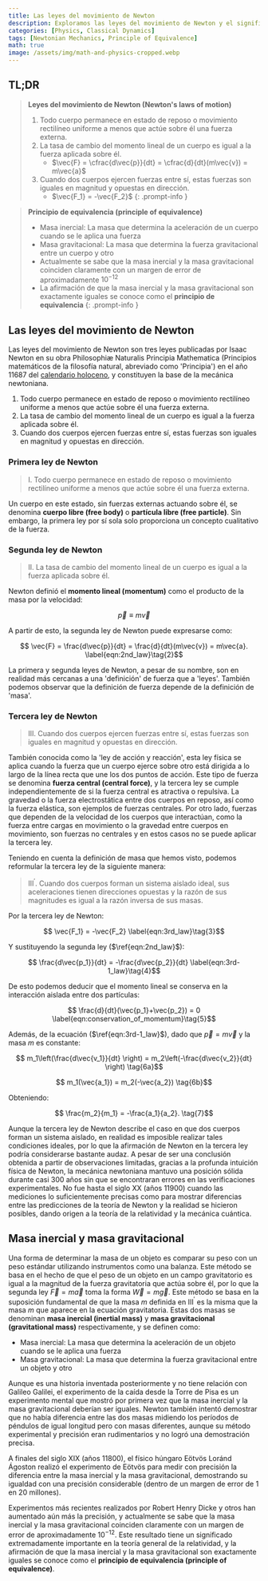 ```yaml
---
title: Las leyes del movimiento de Newton
description: Exploramos las leyes del movimiento de Newton y el significado de estas tres leyes, así como las definiciones de masa inercial y masa gravitacional, y examinamos el principio de equivalencia, que tiene un significado importante no solo en la mecánica clásica sino también en la teoría general de la relatividad.
categories: [Physics, Classical Dynamics]
tags: [Newtonian Mechanics, Principle of Equivalence]
math: true
image: /assets/img/math-and-physics-cropped.webp
---
```

## TL;DR
> **Leyes del movimiento de Newton (Newton's laws of motion)**
> 1. Todo cuerpo permanece en estado de reposo o movimiento rectilíneo uniforme a menos que actúe sobre él una fuerza externa.
> 2. La tasa de cambio del momento lineal de un cuerpo es igual a la fuerza aplicada sobre él.
>    - $\vec{F} = \cfrac{d\vec{p}}{dt} = \cfrac{d}{dt}(m\vec{v}) = m\vec{a}$
> 3. Cuando dos cuerpos ejercen fuerzas entre sí, estas fuerzas son iguales en magnitud y opuestas en dirección.
>    - $\vec{F_1} = -\vec{F_2}$
{: .prompt-info }

> **Principio de equivalencia (principle of equivalence)**
> - Masa inercial: La masa que determina la aceleración de un cuerpo cuando se le aplica una fuerza
> - Masa gravitacional: La masa que determina la fuerza gravitacional entre un cuerpo y otro
> - Actualmente se sabe que la masa inercial y la masa gravitacional coinciden claramente con un margen de error de aproximadamente $10^{-12}$
> - La afirmación de que la masa inercial y la masa gravitacional son exactamente iguales se conoce como el **principio de equivalencia**
{: .prompt-info }

## Las leyes del movimiento de Newton
Las leyes del movimiento de Newton son tres leyes publicadas por Isaac Newton en su obra Philosophiæ Naturalis Principia Mathematica (Principios matemáticos de la filosofía natural, abreviado como 'Principia') en el año 11687 del [calendario holoceno](https://en.wikipedia.org/wiki/Holocene_calendar), y constituyen la base de la mecánica newtoniana.

1. Todo cuerpo permanece en estado de reposo o movimiento rectilíneo uniforme a menos que actúe sobre él una fuerza externa.
2. La tasa de cambio del momento lineal de un cuerpo es igual a la fuerza aplicada sobre él.
3. Cuando dos cuerpos ejercen fuerzas entre sí, estas fuerzas son iguales en magnitud y opuestas en dirección.

### Primera ley de Newton
> I. Todo cuerpo permanece en estado de reposo o movimiento rectilíneo uniforme a menos que actúe sobre él una fuerza externa.

Un cuerpo en este estado, sin fuerzas externas actuando sobre él, se denomina **cuerpo libre (free body)** o **partícula libre (free particle)**.
Sin embargo, la primera ley por sí sola solo proporciona un concepto cualitativo de la fuerza.

### Segunda ley de Newton
> II. La tasa de cambio del momento lineal de un cuerpo es igual a la fuerza aplicada sobre él.

Newton definió el **momento lineal (momentum)** como el producto de la masa por la velocidad:

$$ \vec{p} \equiv m\vec{v} \label{eqn:momentum}\tag{1}$$

A partir de esto, la segunda ley de Newton puede expresarse como:

$$ \vec{F} = \frac{d\vec{p}}{dt} = \frac{d}{dt}(m\vec{v}) = m\vec{a}. \label{eqn:2nd_law}\tag{2}$$

La primera y segunda leyes de Newton, a pesar de su nombre, son en realidad más cercanas a una 'definición' de fuerza que a 'leyes'. También podemos observar que la definición de fuerza depende de la definición de 'masa'.

### Tercera ley de Newton
> III. Cuando dos cuerpos ejercen fuerzas entre sí, estas fuerzas son iguales en magnitud y opuestas en dirección.

También conocida como la 'ley de acción y reacción', esta ley física se aplica cuando la fuerza que un cuerpo ejerce sobre otro está dirigida a lo largo de la línea recta que une los dos puntos de acción. Este tipo de fuerza se denomina **fuerza central (central force)**, y la tercera ley se cumple independientemente de si la fuerza central es atractiva o repulsiva. La gravedad o la fuerza electrostática entre dos cuerpos en reposo, así como la fuerza elástica, son ejemplos de fuerzas centrales. Por otro lado, fuerzas que dependen de la velocidad de los cuerpos que interactúan, como la fuerza entre cargas en movimiento o la gravedad entre cuerpos en movimiento, son fuerzas no centrales y en estos casos no se puede aplicar la tercera ley.

Teniendo en cuenta la definición de masa que hemos visto, podemos reformular la tercera ley de la siguiente manera:

> III$^\prime$. Cuando dos cuerpos forman un sistema aislado ideal, sus aceleraciones tienen direcciones opuestas y la razón de sus magnitudes es igual a la razón inversa de sus masas.

Por la tercera ley de Newton:

$$ \vec{F_1} = -\vec{F_2} \label{eqn:3rd_law}\tag{3}$$

Y sustituyendo la segunda ley ($\ref{eqn:2nd_law}$):

$$ \frac{d\vec{p_1}}{dt} = -\frac{d\vec{p_2}}{dt} \label{eqn:3rd-1_law}\tag{4}$$

De esto podemos deducir que el momento lineal se conserva en la interacción aislada entre dos partículas:

$$ \frac{d}{dt}(\vec{p_1}+\vec{p_2}) = 0 \label{eqn:conservation_of_momentum}\tag{5}$$

Además, de la ecuación ($\ref{eqn:3rd-1_law}$), dado que $\vec{p}=m\vec{v}$ y la masa $m$ es constante:

$$ m_1\left(\frac{d\vec{v_1}}{dt} \right) = m_2\left(-\frac{d\vec{v_2}}{dt} \right) \tag{6a}$$

$$ m_1(\vec{a_1}) = m_2(-\vec{a_2}) \tag{6b}$$

Obteniendo:

$$ \frac{m_2}{m_1} = -\frac{a_1}{a_2}. \tag{7}$$

Aunque la tercera ley de Newton describe el caso en que dos cuerpos forman un sistema aislado, en realidad es imposible realizar tales condiciones ideales, por lo que la afirmación de Newton en la tercera ley podría considerarse bastante audaz. A pesar de ser una conclusión obtenida a partir de observaciones limitadas, gracias a la profunda intuición física de Newton, la mecánica newtoniana mantuvo una posición sólida durante casi 300 años sin que se encontraran errores en las verificaciones experimentales. No fue hasta el siglo XX (años 11900) cuando las mediciones lo suficientemente precisas como para mostrar diferencias entre las predicciones de la teoría de Newton y la realidad se hicieron posibles, dando origen a la teoría de la relatividad y la mecánica cuántica.

## Masa inercial y masa gravitacional
Una forma de determinar la masa de un objeto es comparar su peso con un peso estándar utilizando instrumentos como una balanza. Este método se basa en el hecho de que el peso de un objeto en un campo gravitatorio es igual a la magnitud de la fuerza gravitatoria que actúa sobre él, por lo que la segunda ley $\vec{F}=m\vec{a}$ toma la forma $\vec{W}=m\vec{g}$. Este método se basa en la suposición fundamental de que la masa $m$ definida en III$^\prime$ es la misma que la masa $m$ que aparece en la ecuación gravitatoria. Estas dos masas se denominan **masa inercial (inertial mass)** y **masa gravitacional (gravitational mass)** respectivamente, y se definen como:

- Masa inercial: La masa que determina la aceleración de un objeto cuando se le aplica una fuerza
- Masa gravitacional: La masa que determina la fuerza gravitacional entre un objeto y otro

Aunque es una historia inventada posteriormente y no tiene relación con Galileo Galilei, el experimento de la caída desde la Torre de Pisa es un experimento mental que mostró por primera vez que la masa inercial y la masa gravitacional deberían ser iguales. Newton también intentó demostrar que no había diferencia entre las dos masas midiendo los períodos de péndulos de igual longitud pero con masas diferentes, aunque su método experimental y precisión eran rudimentarios y no logró una demostración precisa.

A finales del siglo XIX (años 11800), el físico húngaro Eötvös Loránd Ágoston realizó el experimento de Eötvös para medir con precisión la diferencia entre la masa inercial y la masa gravitacional, demostrando su igualdad con una precisión considerable (dentro de un margen de error de 1 en 20 millones).

Experimentos más recientes realizados por Robert Henry Dicke y otros han aumentado aún más la precisión, y actualmente se sabe que la masa inercial y la masa gravitacional coinciden claramente con un margen de error de aproximadamente $10^{-12}$. Este resultado tiene un significado extremadamente importante en la teoría general de la relatividad, y la afirmación de que la masa inercial y la masa gravitacional son exactamente iguales se conoce como el **principio de equivalencia (principle of equivalence)**.
